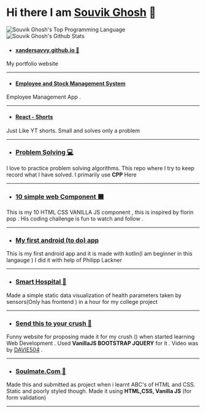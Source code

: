 # Hi there I am [Souvik Ghosh](https://www.souvik.tech/) 👋

![Souvik Ghosh's Top Programming Language](https://github-readme-stats.vercel.app/api/top-langs/?username=xandersavvy&layout=compact&theme=dracula&hide=html)
![Souvik Ghosh's Github Stats](https://github-readme-stats.vercel.app/api?username=xandersavvy&hide=stars&theme=dracula&show_icons=true)


 - ####  [xandersavvy.github.io 👦](https://github.com/xandersavvy/xandersavvy.github.io)

My portfolio website

- - - -
 - #### [Employee and Stock Management System](https://github.com/xandersavvy/Final-YearProject-NiT)
 Employee Management App .
- - - -
 - #### [React - Shorts ](https://github.com/xandersavvy/react-shorts)
  Just Like YT shorts. Small and solves only a problem 
- - - - 

 - ###  [Problem Solving 💻](https://github.com/xandersavvy/Problem-solving)
I love to practice problem solving algorithms. This repo where I try to keep record what I have solved. I primarily use **CPP**
 Here

 - - - -

 - ###  [10 simple web Component 🟪](https://xandersavvy.github.io/10-simple-web-components/)

This is my 10 HTML CSS VANILLA JS component , this is inspired by florin pop . His coding challenge is fun to watch and follow .

- - - -
- ### [My first android (to do) app](https://github.com/xandersavvy/My-first-todo)
This is my first android app and it is made with kotlin(I am beginner in this langauge ) I did it with help of Philipp Lackner 


- - - -

- ###  [Smart Hospital 🏥](https://github.com/xandersavvy/Simple-smart-hospital)
 Made a simple static data visualization of health parameters taken by sensors(Only has frontend ) in a hour for my college project


- - - -

 - ###  [Send this to your crush 💌](https://xandersavvy.github.io/Send-this-to-your-crush/send_this_to_your-crush.html)

Funny website for proposing made it for my crush () when started learning Web Development . Used **VanillaJS BOOTSTRAP JQUERY** for it . Video was by [DAVIE504](https://www.youtube.com/channel/UCgFvT6pUq9HLOvKBYERzXSQ) . 


- - - -

 - ###  [Soulmate.Com 💒](https://github.com/xandersavvy/soulmate.com)

Made this and submitted as project when i learnt ABC's of HTML and CSS. Static and poorly styled though. Made it using **HTML,CSS, Vanilla JS** (for form validation)

- - - -

